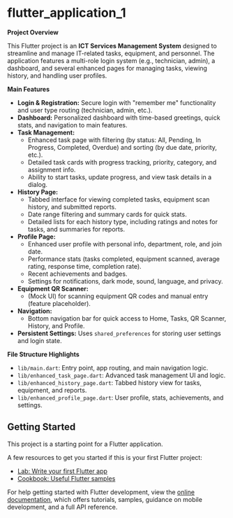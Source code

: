# flutter_application_1

**Project Overview**

This Flutter project is an **ICT Services Management System** designed to streamline and manage IT-related tasks, equipment, and personnel. The application features a multi-role login system (e.g., technician, admin), a dashboard, and several enhanced pages for managing tasks, viewing history, and handling user profiles.

**Main Features**

- **Login & Registration:** Secure login with "remember me" functionality and user type routing (technician, admin, etc.).
- **Dashboard:** Personalized dashboard with time-based greetings, quick stats, and navigation to main features.
- **Task Management:**
  - Enhanced task page with filtering (by status: All, Pending, In Progress, Completed, Overdue) and sorting (by due date, priority, etc.).
  - Detailed task cards with progress tracking, priority, category, and assignment info.
  - Ability to start tasks, update progress, and view task details in a dialog.
- **History Page:**
  - Tabbed interface for viewing completed tasks, equipment scan history, and submitted reports.
  - Date range filtering and summary cards for quick stats.
  - Detailed lists for each history type, including ratings and notes for tasks, and summaries for reports.
- **Profile Page:**
  - Enhanced user profile with personal info, department, role, and join date.
  - Performance stats (tasks completed, equipment scanned, average rating, response time, completion rate).
  - Recent achievements and badges.
  - Settings for notifications, dark mode, sound, language, and privacy.
- **Equipment QR Scanner:**
  - (Mock UI) for scanning equipment QR codes and manual entry (feature placeholder).
- **Navigation:**
  - Bottom navigation bar for quick access to Home, Tasks, QR Scanner, History, and Profile.
- **Persistent Settings:** Uses `shared_preferences` for storing user settings and login state.

**File Structure Highlights**

- `lib/main.dart`: Entry point, app routing, and main navigation logic.
- `lib/enhanced_task_page.dart`: Advanced task management UI and logic.
- `lib/enhanced_history_page.dart`: Tabbed history view for tasks, equipment, and reports.
- `lib/enhanced_profile_page.dart`: User profile, stats, achievements, and settings.

## Getting Started

This project is a starting point for a Flutter application.

A few resources to get you started if this is your first Flutter project:

- [Lab: Write your first Flutter app](https://docs.flutter.dev/get-started/codelab)
- [Cookbook: Useful Flutter samples](https://docs.flutter.dev/cookbook)

For help getting started with Flutter development, view the
[online documentation](https://docs.flutter.dev/), which offers tutorials,
samples, guidance on mobile development, and a full API reference.
